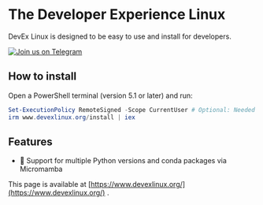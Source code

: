 # The Developer Experience Linux

DevEx Linux is designed to be easy to use and install for developers.

[![Join us on Telegram](https://img.shields.io/badge/Join%20us%20on-Telegram-brightgreen)](https://t.me/kindinoss)


## How to install

Open a PowerShell terminal (version 5.1 or later) and run:
```powershell
Set-ExecutionPolicy RemoteSigned -Scope CurrentUser # Optional: Needed to run a remote script the first time
irm www.devexlinux.org/install | iex
```

## Features

- 🐍 Support for multiple Python versions and conda packages via Micromamba




This page is available at [https://www.devexlinux.org/](https://www.devexlinux.org/) .